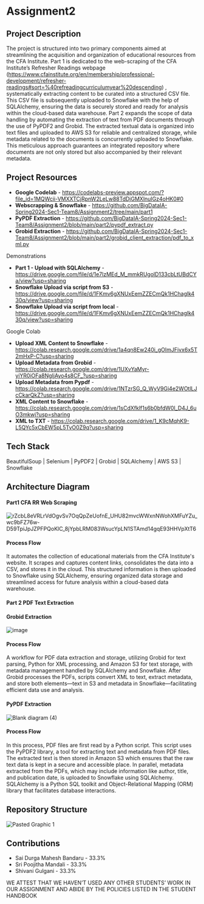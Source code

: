 # Assignment2

## Project Description
The project is structured into two primary components aimed at streamlining the acquisition and organization of educational resources from the CFA Institute. Part 1 is dedicated to the web-scraping of the CFA Institute’s Refresher Readings webpage (https://www.cfainstitute.org/en/membership/professional-development/refresher-readings#sort=%40refreadingcurriculumyear%20descending) , systematically extracting content to be curated into a structured CSV file. This CSV file is subsequently uploaded to Snowflake with the help of SQLAlchemy, ensuring the data is securely stored and ready for analysis within the cloud-based data warehouse. Part 2 expands the scope of data handling by automating the extraction of text from PDF documents through the use of PyPDF2 and Grobid. The extracted textual data is organized into text files and uploaded to AWS S3 for reliable and centralized storage, while metadata related to the documents is concurrently uploaded to Snowflake. This meticulous approach guarantees an integrated repository where documents are not only stored but also accompanied by their relevant metadata.

## Project Resources
* **Google Codelab** - https://codelabs-preview.appspot.com/?file_id=1MQWcii-VMXXTCjRpnW2LeLw88TdDjGMXlnuIGz4oHK0#0
* **Webscrapping & Snowflake** - https://github.com/BigDataIA-Spring2024-Sec1-Team8/Assignment2/tree/main/part1
* **PyPDF Extraction** - https://github.com/BigDataIA-Spring2024-Sec1-Team8/Assignment2/blob/main/part2/pypdf_extract.py
* **Grobid Extraction** - https://github.com/BigDataIA-Spring2024-Sec1-Team8/Assignment2/blob/main/part2/grobid_client_extraction/pdf_to_xml.py

Demonstrations
* **Part 1 - Upload with SQLAlchemy** - https://drive.google.com/file/d/1e7lzMEd_M_mmkRUgolD133cbLtUBdCYa/view?usp=sharing
* **Snowflake Upload via script from S3** -https://drive.google.com/file/d/1FKmv6gXNUxEemZZECmQk1HChaglk430q/view?usp=sharing
* **Snowflake Upload via script from local** -https://drive.google.com/file/d/1FKmv6gXNUxEemZZECmQk1HChaglk430q/view?usp=sharing
  
Google Colab
* **Upload XML Content to Snowflake** - https://colab.research.google.com/drive/1a4qn8Ew240i_gOImJFivx6x5T2mHxP-C?usp=sharing
* **Upload Metadata from Grobid** - https://colab.research.google.com/drive/1UXvYaMyr-yiYR0iOFa8NgIjAyo4s8CF_?usp=sharing
* **Upload Metadata from Pypdf** - https://colab.research.google.com/drive/1NTzrSG_Q_WyV9Gi4e2WOtlLJcCkarQkZ?usp=sharing
* **XML Content to Snowflake** - https://colab.research.google.com/drive/1sCdXfklf1s6b0bfdW0l_D4J_6uO3mkwj?usp=sharing
* **XML to TXT** - https://colab.research.google.com/drive/1_K9cMqhK9-L5QYc5xCbEW5pL5TvO0Z9q?usp=sharing



## Tech Stack

BeautifulSoup | Selenium | PyPDF2 | Grobid | SQLAlchemy | AWS S3 | Snowflake

## Architecture Diagram

#### Part1 CFA RR Web Scraping

![rZcbL8eVRLrVdOgvSv7OqQpZeUofnE_UHU82mvcWWxnNWohXMFuYZu_wc9bFZ76w-D59TpiJpJZPFPQoKlC_8jYpbLRM083WsucYpLN1STAmd14gqE93HHVpXtT6](https://github.com/BigDataIA-Spring2024-Sec1-Team8/Assignment2/assets/114782541/92ed0859-dd00-4489-84b7-cfb98ddf2f92)

#### Process Flow 
It automates the collection of educational materials from the CFA Institute's website. It scrapes and captures content links, consolidates the data into a CSV, and stores it in the cloud. This structured information is then uploaded to Snowflake using SQLAlchemy, ensuring organized data storage and streamlined access for future analysis within a cloud-based data warehouse.

#### Part 2 PDF Text Extraction
#### Grobid Extraction
 ![image](https://github.com/BigDataIA-Spring2024-Sec1-Team8/Assignment2/assets/114782541/54bec312-2e1d-4219-91ec-61757a7da14e)

#### Process Flow
A workflow for PDF data extraction and storage, utilizing Grobid for text parsing, Python for XML processing, and Amazon S3 for text storage, with metadata management handled by SQLAlchemy and Snowflake. After Grobid processes the PDFs, scripts convert XML to text, extract metadata, and store both elements—text in S3 and metadata in Snowflake—facilitating efficient data use and analysis.

#### PyPDF Extraction
![Blank diagram (4)](https://github.com/BigDataIA-Spring2024-Sec1-Team8/Assignment2/assets/114782541/1200edb7-00ff-4652-9aeb-9a28b09d6a79)

#### Process Flow
In this process, PDF files are first read by a Python script. This script uses the PyPDF2 library, a tool for extracting text and metadata from PDF files. The extracted text is then stored in Amazon S3 which ensures that the raw text data is kept in a secure and accessible place.
In parallel, metadata extracted from the PDFs, which may include information like author, title, and publication date, is uploaded to Snowflake using SQLAlchemy. SQLAlchemy is a Python SQL toolkit and Object-Relational Mapping (ORM) library that facilitates database interactions. 

## Repository Structure

![Pasted Graphic 1](https://github.com/BigDataIA-Spring2024-Sec1-Team8/Assignment2/assets/114782541/3bb1326f-514a-4519-bdee-0d5d149ac013)

## Contributions 
* Sai Durga Mahesh Bandaru - 33.3%
* Sri Poojitha Mandali - 33.3%
* Shivani Gulgani - 33.3%

WE ATTEST THAT WE HAVEN’T USED ANY OTHER STUDENTS’ WORK IN OUR ASSIGNMENT AND ABIDE BY THE POLICIES LISTED IN THE STUDENT HANDBOOK

